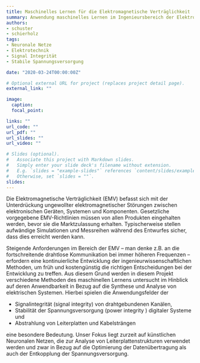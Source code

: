 ```yaml
---
title: Maschinelles Lernen für die Elektromagnetische Verträglichkeit
summary: Anwendung maschinelles Lernen im Ingenieursbereich der Elektromagnetischen Verträglichkeit
authors:
- schuster
- schierholz
tags:
- Neuronale Netze
- Elektrotechnik
- Signal Integrität
- Stabile Spannungsversorgung

date: "2020-03-24T00:00:00Z"

# Optional external URL for project (replaces project detail page).
external_link: ""

image:
  caption:
  focal_point:

links: ""
url_code: ""
url_pdf: ""
url_slides: ""
url_video: ""

# Slides (optional).
#   Associate this project with Markdown slides.
#   Simply enter your slide deck's filename without extension.
#   E.g. `slides = "example-slides"` references `content/slides/example-slides.md`.
#   Otherwise, set `slides = ""`.
slides:
---
```

Die Elektromagnetische Verträglichkeit (EMV) befasst sich mit der Unterdrückung ungewollter elektromagnetischer Störungen zwischen elektronischen Geräten, Systemen und Komponenten. Gesetzliche vorgegebene EMV-Richtlinien müssen von allen Produkten eingehalten werden, bevor sie die Marktzulassung erhalten. Typischerweise stellen aufwändige Simulationen und Messreihen während des Entwurfes sicher, dass dies erreicht werden kann.

Steigende Anforderungen im Bereich der EMV – man denke z.B. an die fortschreitende drahtlose Kommunikation bei immer höheren Frequenzen – erfordern eine kontinuierliche Entwicklung der ingenieurwissenschaftlichen Methoden, um früh und kostengünstig die richtigen Entscheidungen bei der Entwicklung zu treffen. Aus diesem Grund werden in diesem Projekt verschiedene Methoden des maschinellen Lernens untersucht im Hinblick auf deren Anwendbarkeit in Bezug auf die Synthese und Analyse von elektrischen Systemen. Hierbei spielen die Anwendungsfelder der

* Signalintegrität (signal integrity) von drahtgebundenen Kanälen,
* Stabilität der Spannungsversorgung (power integrity ) digitaler Systeme und
* Abstrahlung von Leiterplatten und Kabelsträngen

eine besondere Bedeutung. Unser Fokus liegt zurzeit auf künstlichen Neuronalen Netzen, die zur Analyse von Leiterplattenstrukturen verwendet werden und zwar in Bezug auf die Optimierung der Datenübertragung als auch der Entkopplung der Spannungsversorgung.